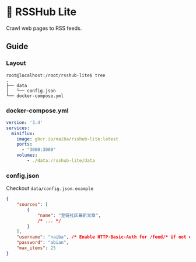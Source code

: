 # :link: RSSHub Lite

Crawl web pages to RSS feeds.

## Guide

### Layout

```shell
root@localhost:/root/rsshub-lite$ tree
.
├── data
│   └── config.json
└── docker-compose.yml
```

### docker-compose.yml

```yaml
version: '3.4'
services:
  miniflux:
    image: ghcr.io/naiba/rsshub-lite:latest
    ports:
      - "3000:3000"
    volumes:
        - ./data:/rsshub-lite/data
```

### config.json

Checkout `data/config.json.example`

```json
{
    "sources": [
        {
            "name": "登链社区最新文章",
            /* ... */
        }
    ],
    "username": "naiba", /* Enable HTTP-Basic-Auth for /feed/* if not empty */
    "password": "abian",
    "max_items": 25
}
```
